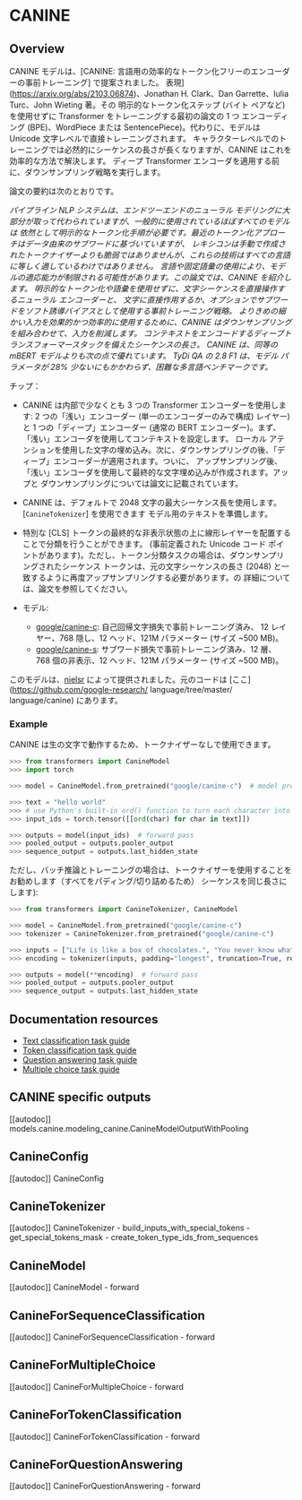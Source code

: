 <!--Copyright 2021 The HuggingFace Team. All rights reserved.

Licensed under the Apache License, Version 2.0 (the "License"); you may not use this file except in compliance with
the License. You may obtain a copy of the License at

http://www.apache.org/licenses/LICENSE-2.0

Unless required by applicable law or agreed to in writing, software distributed under the License is distributed on
an "AS IS" BASIS, WITHOUT WARRANTIES OR CONDITIONS OF ANY KIND, either express or implied. See the License for the
specific language governing permissions and limitations under the License.

⚠️ Note that this file is in Markdown but contain specific syntax for our doc-builder (similar to MDX) that may not be
rendered properly in your Markdown viewer.

-->

# CANINE

## Overview

CANINE モデルは、[CANINE: 言語用の効率的なトークン化フリーのエンコーダーの事前トレーニング] で提案されました。
表現](https://arxiv.org/abs/2103.06874)、Jonathan H. Clark、Dan Garrette、Iulia Turc、John Wieting 著。その
明示的なトークン化ステップ (バイト ペアなど) を使用せずに Transformer をトレーニングする最初の論文の 1 つ
エンコーディング (BPE)、WordPiece または SentencePiece)。代わりに、モデルは Unicode 文字レベルで直接トレーニングされます。
キャラクターレベルでのトレーニングでは必然的にシーケンスの長さが長くなりますが、CANINE はこれを効率的な方法で解決します。
ディープ Transformer エンコーダを適用する前に、ダウンサンプリング戦略を実行します。

論文の要約は次のとおりです。

*パイプライン NLP システムは、エンドツーエンドのニューラル モデリングに大部分が取って代わられていますが、一般的に使用されているほぼすべてのモデルは
依然として明示的なトークン化手順が必要です。最近のトークン化アプローチはデータ由来のサブワードに基づいていますが、
レキシコンは手動で作成されたトークナイザーよりも脆弱ではありませんが、これらの技術はすべての言語に等しく適しているわけではありません。
言語や固定語彙の使用により、モデルの適応能力が制限される可能性があります。この論文では、CANINE を紹介します。
明示的なトークン化や語彙を使用せずに、文字シーケンスを直接操作するニューラル エンコーダーと、
文字に直接作用するか、オプションでサブワードをソフト誘導バイアスとして使用する事前トレーニング戦略。
よりきめの細かい入力を効果的かつ効率的に使用するために、CANINE はダウンサンプリングを組み合わせて、入力を削減します。
コンテキストをエンコードするディープトランスフォーマースタックを備えたシーケンスの長さ。 CANINE は、同等の mBERT モデルよりも次の点で優れています。
TyDi QA の 2.8 F1 は、モデル パラメータが 28% 少ないにもかかわらず、困難な多言語ベンチマークです。*

チップ：

- CANINE は内部で少なくとも 3 つの Transformer エンコーダーを使用します: 2 つの「浅い」エンコーダー (単一のエンコーダーのみで構成)
  レイヤー) と 1 つの「ディープ」エンコーダー (通常の BERT エンコーダー)。まず、「浅い」エンコーダを使用してコンテキストを設定します。
  ローカル アテンションを使用した文字の埋め込み。次に、ダウンサンプリングの後、「ディープ」エンコーダーが適用されます。ついに、
  アップサンプリング後、「浅い」エンコーダを使用して最終的な文字埋め込みが作成されます。アップと
  ダウンサンプリングについては論文に記載されています。
- CANINE は、デフォルトで 2048 文字の最大シーケンス長を使用します。 [`CanineTokenizer`] を使用できます
  モデル用のテキストを準備します。
- 特別な [CLS] トークンの最終的な非表示状態の上に線形レイヤーを配置することで分類を行うことができます。
  (事前定義された Unicode コード ポイントがあります)。ただし、トークン分類タスクの場合は、ダウンサンプリングされたシーケンス
  トークンは、元の文字シーケンスの長さ (2048) と一致するように再度アップサンプリングする必要があります。の
  詳細については、論文を参照してください。
- モデル:

  - [google/canine-c](https://huggingface.co/google/canine-c): 自己回帰文字損失で事前トレーニング済み、
    12 レイヤー、768 隠し、12 ヘッド、121M パラメーター (サイズ ~500 MB)。
  - [google/canine-s](https://huggingface.co/google/canine-s): サブワード損失で事前トレーニング済み、12 層、
    768 個の非表示、12 ヘッド、121M パラメーター (サイズ ~500 MB)。

このモデルは、[nielsr](https://huggingface.co/nielsr) によって提供されました。元のコードは [ここ](https://github.com/google-research/ language/tree/master/ language/canine) にあります。

### Example

CANINE は生の文字で動作するため、トークナイザーなしで使用できます。

```python
>>> from transformers import CanineModel
>>> import torch

>>> model = CanineModel.from_pretrained("google/canine-c")  # model pre-trained with autoregressive character loss

>>> text = "hello world"
>>> # use Python's built-in ord() function to turn each character into its unicode code point id
>>> input_ids = torch.tensor([[ord(char) for char in text]])

>>> outputs = model(input_ids)  # forward pass
>>> pooled_output = outputs.pooler_output
>>> sequence_output = outputs.last_hidden_state
```

ただし、バッチ推論とトレーニングの場合は、トークナイザーを使用することをお勧めします（すべてをパディング/切り詰めるため）
シーケンスを同じ長さにします):

```python
>>> from transformers import CanineTokenizer, CanineModel

>>> model = CanineModel.from_pretrained("google/canine-c")
>>> tokenizer = CanineTokenizer.from_pretrained("google/canine-c")

>>> inputs = ["Life is like a box of chocolates.", "You never know what you gonna get."]
>>> encoding = tokenizer(inputs, padding="longest", truncation=True, return_tensors="pt")

>>> outputs = model(**encoding)  # forward pass
>>> pooled_output = outputs.pooler_output
>>> sequence_output = outputs.last_hidden_state
```

## Documentation resources

- [Text classification task guide](../tasks/sequence_classification)
- [Token classification task guide](../tasks/token_classification)
- [Question answering task guide](../tasks/question_answering)
- [Multiple choice task guide](../tasks/multiple_choice)

## CANINE specific outputs

[[autodoc]] models.canine.modeling_canine.CanineModelOutputWithPooling

## CanineConfig

[[autodoc]] CanineConfig

## CanineTokenizer

[[autodoc]] CanineTokenizer
    - build_inputs_with_special_tokens
    - get_special_tokens_mask
    - create_token_type_ids_from_sequences

## CanineModel

[[autodoc]] CanineModel
    - forward

## CanineForSequenceClassification

[[autodoc]] CanineForSequenceClassification
    - forward

## CanineForMultipleChoice

[[autodoc]] CanineForMultipleChoice
    - forward

## CanineForTokenClassification

[[autodoc]] CanineForTokenClassification
    - forward

## CanineForQuestionAnswering

[[autodoc]] CanineForQuestionAnswering
    - forward

